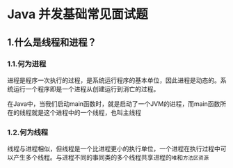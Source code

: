 # Java 并发基础常见面试题

## 1.什么是线程和进程？

### 1.1.何为进程

进程是程序一次执行的过程，是系统运行程序的基本单位，因此进程是动态的。系统运行一个程序即是一个进程从创建运行到消亡的过程。

在Java中，当我们启动main函数时，就是启动了一个JVM的进程，而main函数所在的线程就是这个进程中的一个线程，也叫主线程

### 1.2.何为线程

线程与进程相似，但线程是一个比进程更小的执行单位，一个进程在执行过程中可以产生多个线程。与进程不同的事同类的多个线程共享进程的`堆`和`方法区资源`